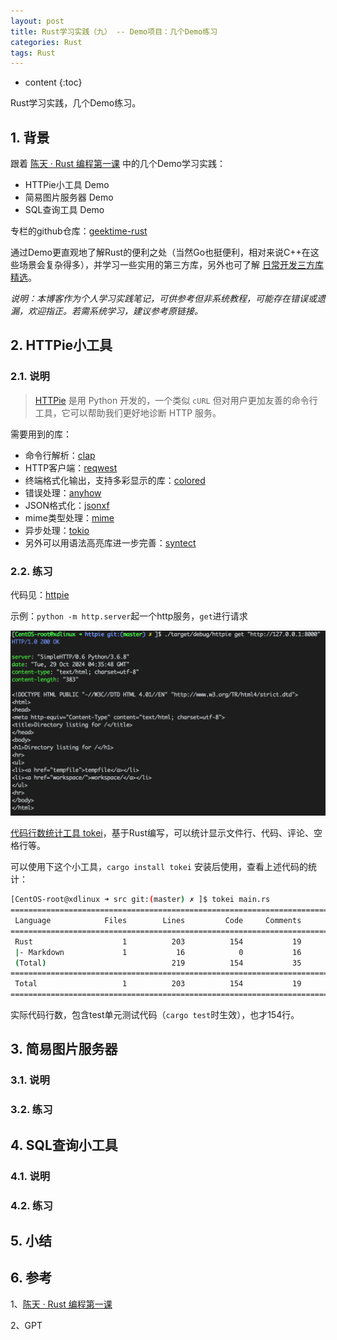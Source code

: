 ```yaml
---
layout: post
title: Rust学习实践（九） -- Demo项目：几个Demo练习
categories: Rust
tags: Rust
---
```


* content
{:toc}

Rust学习实践，几个Demo练习。



## 1. 背景

跟着 [陈天 · Rust 编程第一课](https://time.geekbang.org/column/article/408400) 中的几个Demo学习实践：

* HTTPie小工具 Demo
* 简易图片服务器 Demo
* SQL查询工具 Demo

专栏的github仓库：[geektime-rust](https://github.com/tyrchen/geektime-rust/tree/master)

通过Demo更直观地了解Rust的便利之处（当然Go也挺便利，相对来说C++在这些场景会复杂得多），并学习一些实用的第三方库，另外也可了解 [日常开发三方库精选](https://course.rs/practice/third-party-libs.html)。

*说明：本博客作为个人学习实践笔记，可供参考但非系统教程，可能存在错误或遗漏，欢迎指正。若需系统学习，建议参考原链接。*

## 2. HTTPie小工具

### 2.1. 说明

> [HTTPie](https://httpie.io/) 是用 Python 开发的，一个类似 `cURL` 但对用户更加友善的命令行工具，它可以帮助我们更好地诊断 HTTP 服务。

需要用到的库：

* 命令行解析：[clap](https://github.com/clap-rs/clap)
* HTTP客户端：[reqwest](https://github.com/seanmonstar/reqwest)
* 终端格式化输出，支持多彩显示的库：[colored](https://github.com/colored-rs/colored)
* 错误处理：[anyhow](https://github.com/dtolnay/anyhow)
* JSON格式化：[jsonxf](https://github.com/gamache/jsonxf)
* mime类型处理：[mime](https://github.com/hyperium/mime)
* 异步处理：[tokio](https://github.com/tokio-rs/tokio)
* 另外可以用语法高亮库进一步完善：[syntect](https://github.com/trishume/syntect)

### 2.2. 练习

代码见：[httpie](https://github.com/xiaodongQ/rust_learning/tree/master/demo/httpie)

示例：`python -m http.server`起一个http服务，`get`进行请求

![示例](/images/2024-10-29-httpie-req.png)

[代码行数统计工具 tokei](https://github.com/XAMPPRocky/tokei)，基于Rust编写，可以统计显示文件行、代码、评论、空格行等。

可以使用下这个小工具，`cargo install tokei` 安装后使用，查看上述代码的统计：

```sh
[CentOS-root@xdlinux ➜ src git:(master) ✗ ]$ tokei main.rs 
===============================================================================
 Language            Files        Lines         Code     Comments       Blanks
===============================================================================
 Rust                    1          203          154           19           30
 |- Markdown             1           16            0           16            0
 (Total)                            219          154           35           30
===============================================================================
 Total                   1          203          154           19           30
===============================================================================
```

实际代码行数，包含test单元测试代码（`cargo test`时生效），也才154行。

## 3. 简易图片服务器

### 3.1. 说明

### 3.2. 练习

## 4. SQL查询小工具

### 4.1. 说明

### 4.2. 练习

## 5. 小结

## 6. 参考

1、[陈天 · Rust 编程第一课](https://time.geekbang.org/column/article/408400) 

2、GPT
